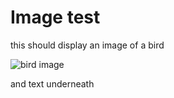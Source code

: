 # Image test

this should display an image of a bird

![bird image](assets/media/images/bird.jpg)

and text underneath